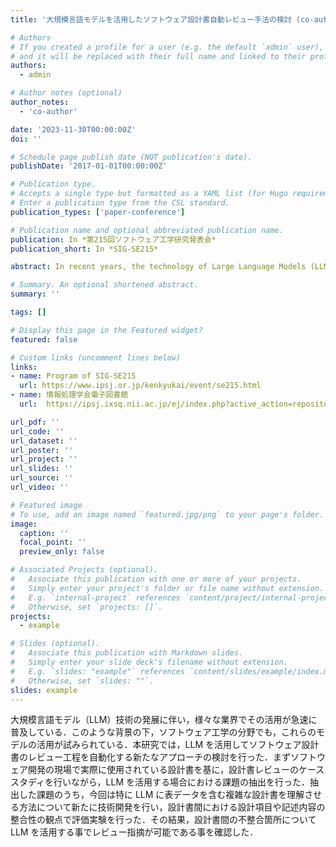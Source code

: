 ```yaml
---
title: '大規模言語モデルを活用したソフトウェア設計書自動レビュー手法の検討 (co-author)'

# Authors
# If you created a profile for a user (e.g. the default `admin` user), write the username (folder name) here
# and it will be replaced with their full name and linked to their profile.
authors:
  - admin

# Author notes (optional)
author_notes:
  - 'co-author'

date: '2023-11-30T00:00:00Z'
doi: ''

# Schedule page publish date (NOT publication's date).
publishDate: '2017-01-01T00:00:00Z'

# Publication type.
# Accepts a single type but formatted as a YAML list (for Hugo requirements).
# Enter a publication type from the CSL standard.
publication_types: ['paper-conference']

# Publication name and optional abbreviated publication name.
publication: In *第215回ソフトウェア工学研究発表会*
publication_short: In *SIG-SE215*

abstract: In recent years, the technology of Large Language Models (LLM) has advanced and their application has rapidly spread across various industries. Against this background, attempts have been made to utilize these models in the field of software engineering as well. In this study, we explored a new approach to automate the review process of software design documents by using LLM. We first conducted a case study on design document reviews based on actual design documents used in software development, and identified the issues specific to the use of LLM in the review of software design documents. Among the issues identified, this study focused on developing new techniques to make LLM comprehend complex software design documents that include table data. We then evaluated the consistency of design items and descriptions across different design documents. Our results confirmed that LLM can be utilized to review and identify inconsistencies in software design documents.

# Summary. An optional shortened abstract.
summary: ''

tags: []

# Display this page in the Featured widget?
featured: false

# Custom links (uncomment lines below)
links:
- name: Program of SIG-SE215
  url: https://www.ipsj.or.jp/kenkyukai/event/se215.html
- name: 情報処理学会電子図書館
  url:  https://ipsj.ixsq.nii.ac.jp/ej/index.php?active_action=repository_view_main_item_detail&page_id=13&block_id=8&item_id=230483&item_no=1

url_pdf: ''
url_code: ''
url_dataset: ''
url_poster: ''
url_project: ''
url_slides: ''
url_source: ''
url_video: ''

# Featured image
# To use, add an image named `featured.jpg/png` to your page's folder.
image:
  caption: ''
  focal_point: ''
  preview_only: false

# Associated Projects (optional).
#   Associate this publication with one or more of your projects.
#   Simply enter your project's folder or file name without extension.
#   E.g. `internal-project` references `content/project/internal-project/index.md`.
#   Otherwise, set `projects: []`.
projects:
  - example

# Slides (optional).
#   Associate this publication with Markdown slides.
#   Simply enter your slide deck's filename without extension.
#   E.g. `slides: "example"` references `content/slides/example/index.md`.
#   Otherwise, set `slides: ""`.
slides: example
---
```


大規模言語モデル（LLM）技術の発展に伴い，様々な業界でその活用が急速に普及している．このような背景の下，ソフトウェア工学の分野でも，これらのモデルの活用が試みられている．本研究では，LLM を活用してソフトウェア設計書のレビュー工程を自動化する新たなアプローチの検討を行った．まずソフトウェア開発の現場で実際に使用されている設計書を基に，設計書レビューのケーススタディを行いながら，LLM を活用する場合における課題の抽出を行った．抽出した課題のうち，今回は特に LLM に表データを含む複雑な設計書を理解させる方法について新たに技術開発を行い，設計書間における設計項目や記述内容の整合性の観点で評価実験を行った．その結果，設計書間の不整合箇所について LLM を活用する事でレビュー指摘が可能である事を確認した．